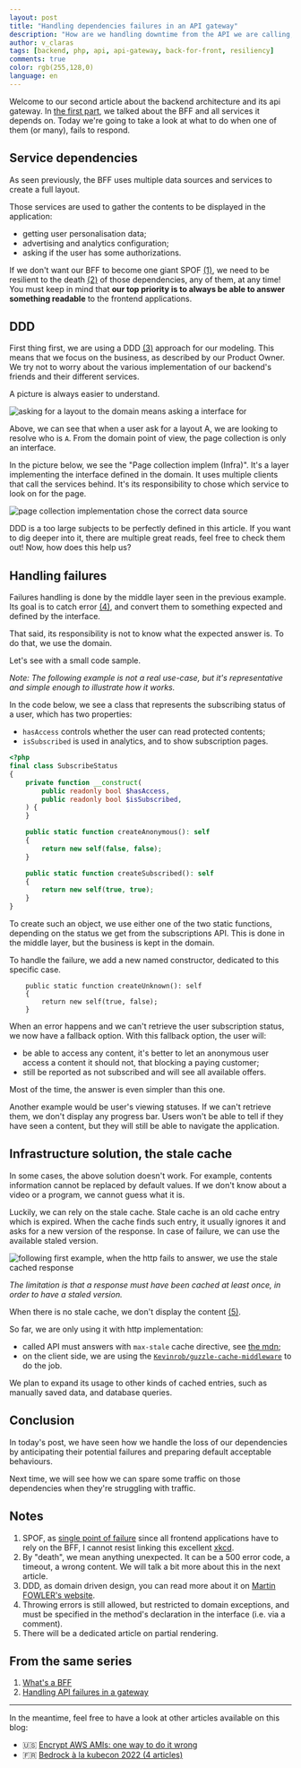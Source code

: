 ```yaml
---
layout: post
title: "Handling dependencies failures in an API gateway"
description: "How are we handling downtime from the API we are calling, and what can we do about it?"
author: v_claras
tags: [backend, php, api, api-gateway, back-for-front, resiliency]
comments: true
color: rgb(255,128,0)
language: en
---
```


Welcome to our second article about the backend architecture and its api gateway.
In [the first part](/2022/06/10/backend-bff-intro.html), we talked about the BFF and all services it depends on.
Today we're going to take a look at what to do when one of them (or many), fails to respond.

## Service dependencies

As seen previously, the BFF uses multiple data sources and services to create a full layout.

Those services are used to gather the contents to be displayed in the application:
* getting user personalisation data;
* advertising and analytics configuration;
* asking if the user has some authorizations.

If we don't want our BFF to become one giant SPOF [(1)](#notes), we need to be resilient to the death [(2)](#notes) of those dependencies, any of them, at any time!
You must keep in mind that **our top priority is to always be able to answer something readable** to the frontend applications.

## DDD

First thing first, we are using a DDD [(3)](#notes) approach for our modeling.
This means that we focus on the business, as described by our Product Owner. We try not to worry about the various implementation of our backend's friends and their different services.

A picture is always easier to understand.

![asking for a layout to the domain means asking a interface for](/images/posts/2022-08-12-backend-fallbacks/ddd-page-min.png)

Above, we can see that when a user ask for a layout A, we are looking to resolve who is `A`.
From the domain point of view, the page collection is only an interface. 

In the picture below, we see the "Page collection implem (Infra)".
It's a layer implementing the interface defined in the domain. It uses multiple clients that call the services behind.
It's its responsibility to chose which service to look on for the page.

![page collection implementation chose the correct data source](/images/posts/2022-08-12-backend-fallbacks/ddd-page-full.png)

DDD is a too large subjects to be perfectly defined in this article. If you want to dig deeper into it, there are multiple great reads, feel free to check them out!
Now, how does this help us?

## Handling failures

Failures handling is done by the middle layer seen in the previous example.
Its goal is to catch error [(4)](#notes), and convert them to something expected and defined by the interface.

That said, its responsibility is not to know what the expected answer is. To do that, we use the domain.

Let's see with a small code sample.

_Note: The following example is not a real use-case, but it's representative and simple enough to illustrate how it works._

In the code below, we see a class that represents the subscribing status of a user, which has two properties:
* `hasAccess` controls whether the user can read protected contents;
* `isSubscribed` is used in analytics, and to show subscription pages.

```php
<?php
final class SubscribeStatus
{
    private function __construct(
        public readonly bool $hasAccess,
        public readonly bool $isSubscribed,
    ) {
    }

    public static function createAnonymous(): self
    {
        return new self(false, false);
    }

    public static function createSubscribed(): self
    {
        return new self(true, true);
    }
}
```

To create such an object, we use either one of the two static functions, depending on the status we get from the subscriptions API.
This is done in the middle layer, but the business is kept in the domain.


To handle the failure, we add a new named constructor, dedicated to this specific case.

```
    public static function createUnknown(): self
    {
        return new self(true, false);
    }
```

When an error happens and we can't retrieve the user subscription status, we now have a fallback option.
With this fallback option, the user will:
* be able to access any content, it's better to let an anonymous user access a content it should not, that blocking a paying customer;
* still be reported as not subscribed and will see all available offers.


Most of the time, the answer is even simpler than this one.

Another example would be user's viewing statuses. If we can't retrieve them, we don't display any progress bar.
Users won't be able to tell if they have seen a content, but they will still be able to navigate the application.

## Infrastructure solution, the stale cache

In some cases, the above solution doesn't work.
For example, contents information cannot be replaced by default values. If we don't know about a video or a program, we cannot guess what it is.

Luckily, we can rely on the stale cache.
Stale cache is an old cache entry which is expired. When the cache finds such entry, it usually ignores it and asks for a new version of the response.
In case of failure, we can use the available staled version.

![following first example, when the http fails to answer, we use the stale cached response](/images/posts/2022-08-12-backend-fallbacks/stale-cache-usage.png)

_The limitation is that a response must have been cached at least once, in order to have a staled version._

When there is no stale cache, we don't display the content [(5)](#notes).

So far, we are only using it with http implementation:
* called API must answers with `max-stale` cache directive, see [the mdn](https://developer.mozilla.org/en-US/docs/Web/HTTP/Headers/Cache-Control#cache_directives);
* on the client side, we are using the [`Kevinrob/guzzle-cache-middleware`](https://github.com/Kevinrob/guzzle-cache-middleware) to do the job.

We plan to expand its usage to other kinds of cached entries, such as manually saved data, and database queries.

## Conclusion

In today's post, we have seen how we handle the loss of our dependencies by anticipating their potential failures and preparing default acceptable behaviours. 

Next time, we will see how we can spare some traffic on those dependencies when they're struggling with traffic.


## Notes
1. SPOF, as [single point of failure](https://en.wikipedia.org/wiki/Single_point_of_failure) since all frontend applications have to rely on the BFF, I cannot resist linking this excellent [xkcd](https://xkcd.com/2347/).
2. By "death", we mean anything unexpected. It can be a 500 error code, a timeout, a wrong content. We will talk a bit more about this in the next article.
3. DDD, as domain driven design, you can read more about it on [Martin FOWLER's website](https://martinfowler.com/bliki/DomainDrivenDesign.html).
4. Throwing errors is still allowed, but restricted to domain exceptions, and must be specified in the method's declaration in the interface (i.e. via a comment).
5. There will be a dedicated article on partial rendering.


## From the same series

1. [What's a BFF](/2022/06/10/backend-bff-intro)
2. [Handling API failures in a gateway](/2022/08/12/backend-fallbacks)

---
In the meantime, feel free to have a look at other articles available on this blog:

- 🇺🇸 [Encrypt AWS AMIs: one way to do it wrong](/2022/07/08/encrypt-aws-amis)
- 🇫🇷 [Bedrock à la kubecon 2022 (4 articles)](/2022/06/13/kubecon-2022-part-1)
